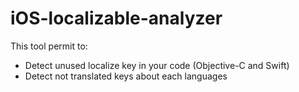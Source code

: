 # iOS-localizable-analyzer

This tool permit to:
* Detect unused localize key in your code (Objective-C and Swift)
* Detect not translated keys about each languages
